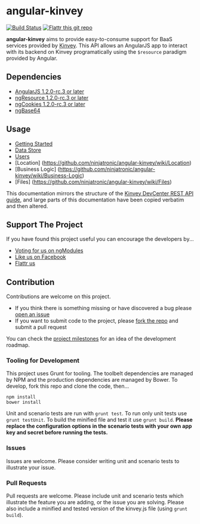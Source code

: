 # angular-kinvey

[![Build Status](https://travis-ci.org/ninjatronic/angular-kinvey.png)](https://travis-ci.org/ninjatronic/angular-kinvey)
[![Flattr this git repo](http://api.flattr.com/button/flattr-badge-large.png)](https://flattr.com/submit/auto?user_id=ninjatronic&url=https://github.com/ninjatronic/angular-kinvey/&title=angular-kinvey&language=&tags=github&category=software) 

**angular-kinvey** aims to provide easy-to-consume support for BaaS services provided by [Kinvey](http://kinvey.com/).
This API allows an AngularJS app to interact with its backend on Kinvey programatically using the `$resource` 
paradigm provided by Angular.

## Dependencies

* [AngularJS 1.2.0-rc.3 or later](https://github.com/angular/bower-angular)
* [ngResource 1.2.0-rc.3 or later](https://github.com/angular/bower-angular-resource)
* [ngCookies 1.2.0-rc.3 or later](https://github.com/angular/bower-angular-cookies)
* [ngBase64](https://github.com/ninjatronic/ngBase64)

## Usage

* [Getting Started](https://github.com/ninjatronic/angular-kinvey/wiki/Getting-Started)
* [Data Store](https://github.com/ninjatronic/angular-kinvey/wiki/Data-Store)
* [Users](https://github.com/ninjatronic/angular-kinvey/wiki/Users)
* [Location] (https://github.com/ninjatronic/angular-kinvey/wiki/Location)
* [Business Logic] (https://github.com/ninjatronic/angular-kinvey/wiki/Business-Logic)
* [Files] (https://github.com/ninjatronic/angular-kinvey/wiki/Files)

This documentation mirrors the structure of the [Kinvey DevCenter REST API guide](http://devcenter.kinvey.com/rest/guides/), 
and large parts of this documentation have been copied verbatim and then altered.

## Support The Project

If you have found this project useful you can encourage the developers by...

* [Voting for us on ngModules](http://ngmodules.org/modules/angular-kinvey)
* [Like us on Facebook](https://www.facebook.com/ninjatronic)
* [Flattr us](https://flattr.com/submit/auto?user_id=ninjatronic&url=https://github.com/ninjatronic/angular-kinvey/&title=angular-kinvey&language=&tags=github&category=software)

## Contribution

Contributions are welcome on this project.

* If you think there is something missing or have discovered a bug please [open an issue](https://github.com/ninjatronic/angular-kinvey/issues/new)
* If you want to submit code to the project, please [fork the repo](https://github.com/ninjatronic/angular-kinvey/fork) and submit a pull request

You can check the [project milestones](https://github.com/ninjatronic/angular-kinvey/issues/milestones?with_issues=yes) for an
idea of the development roadmap.

### Tooling for Development

This project uses Grunt for tooling. The toolbelt dependencies are managed by NPM and the production  dependencies are
managed by Bower. To develop, fork this repo and clone the code, then...

```
npm install
bower install
```

Unit and scenario tests are run with `grunt test`. To run only unit tests use `grunt testUnit`. To build the minified
file and test it use `grunt build`. **Please replace the configuration options in the scenario tests with your own app
key and secret before running the tests.**

### Issues

Issues are welcome. Please consider writing unit and scenario tests to illustrate your issue.

### Pull Requests

Pull requests are welcome. Please include unit and scenario tests which illustrate the feature you are adding, or the
issue you are solving. Please also include a minified and tested version of the kinvey.js file (using `grunt build`).
